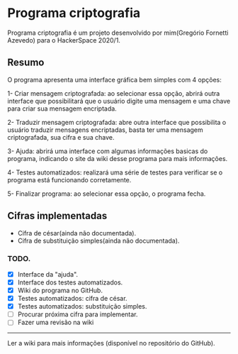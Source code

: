 # Programa criptografia
  Programa criptografia é um projeto desenvolvido por mim(Gregório Fornetti Azevedo) para o HackerSpace 2020/1.
  ## Resumo
  O programa apresenta uma interface gráfica bem simples com 4 opções:
  
  1- Criar mensagem criptografada: ao selecionar essa opção, abrirá outra interface que possibilitará que o usuário digite uma mensagem e uma chave para criar sua mensagem encriptada.
  
  2- Traduzir mensagem criptografada: abre outra interface que possibilita o usuário traduzir mensagens encriptadas, basta ter uma mensagem criptografada, sua cifra e sua chave.
  
  3- Ajuda: abrirá uma interface com algumas informações basicas do programa, indicando o site da wiki desse programa para mais informações.
  
  4- Testes automatizados: realizará uma série de testes para verificar se o programa está funcionando corretamente.
  
  5- Finalizar programa: ao selecionar essa opção, o programa fecha.
  ## Cifras implementadas
  * Cifra de césar(ainda não documentada).
  * Cifra de substituição simples(ainda não documentada).
  ### TODO.
  - [x] Interface da "ajuda".
  - [x] Interface dos testes automatizados.
  - [x] Wiki do programa no GitHub.
  - [x] Testes automatizados: cifra de césar.
  - [x] Testes automatizados: substituição simples.
  - [ ] Procurar próxima cifra para implementar.
  - [ ] Fazer uma revisão na wiki
  ***
  Ler a wiki para mais informações (disponível no repositório do GitHub).
  
